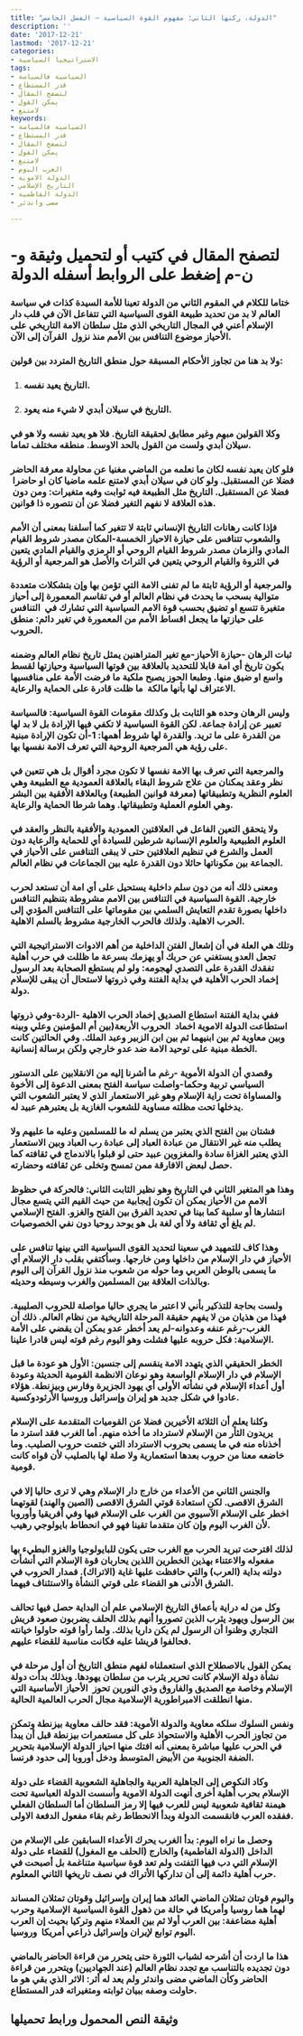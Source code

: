 ```yaml
---
title: "الدولة، ركنها الثاني: مفهوم القوة السياسية – الفصل الخامس"
description: ''
date: '2017-12-21'
lastmod: '2017-12-21'
categories:
- الاستراتيجيا السياسية
tags:
- السياسية فالسياسة
- قدر المستطاع
- لتصفح المقال
- يمكن القول
- لامتنع
keywords:
- السياسية فالسياسة
- قدر المستطاع
- لتصفح المقال
- يمكن القول
- لامتنع
- العرب اليوم
- الدولة الاموية
- التاريخ الإسلامي
- الدولة الفاطمية
- مضى واندثر

---
```

# **لتصفح المقال في كتيب أو لتحميل وثيقة و-ن-م إضغط على الروابط أسفله** **الدولة**

### ختاما للكلام في المقوم الثاني من الدولة تعينا للأمة السيدة كذات في سياسة العالم لا بد من تحديد طبيعة القوى السياسية التي تتفاعل الآن في قلب دار الإسلام أعني في المجال التاريخي الذي مثل سلطان الامة التاريخي على الأحياز موضوع التنافس بين الأمم منذ نزول  القرآن إلى الآن.

### ولا بد هنا من تجاوز الأحكام المسبقة حول منطق التاريخ المتردد بين قولين:

1. ### التاريخ يعيد نفسه.
2. ### التاريخ في سيلان أبدي لا شيء منه يعود.

### وكلا القولين مبهم وغير مطابق لحقيقة التاريخ. فلا هو يعيد نفسه ولا هو في سيلان أبدي ولست من القول بالحد الاوسط. منطقه مختلف تماما.

### فلو كان يعيد نفسه لكان ما نعلمه من الماضي مغنيا عن محاولة معرفة الحاضر فضلا عن المستقبل. ولو كان في سيلان أبدي لامتنع علمه ماضيا كان او حاضرا  فضلا عن المستقبل. التاريخ مثل الطبيعة فيه ثوابت وفيه متغيرات: ومن دون  هذه العلاقة لا نفهم التغير فضلا عن أن نتصوره ذا قوانين.

### فإذا كانت رهانات التاريخ الإنساني ثابتة لا تتغير كما أسلفنا بمعنى أن الأمم والشعوب تتنافس على حيازة الاحياز الخمسة-المكان مصدر شروط القيام المادي والزمان مصدر شروط القيام الروحي أو الرمزي والقيام المادي يتعين في الثروة والقيام الروحي يتعين في التراث والأصل هو المرجعية أو الرؤية

### والمرجعية أو الرؤية ثابتة ما لم تفنى الامة التي تؤمن بها وإن بتشكلات متعددة متوالية بسحب ما يحدث في نظام العالم أو في تقاسم المعمورة إلى أحياز متغيرة تتسع او تضيق بحسب قوة الامم السياسية التي تشارك في  التنافس على حيازتها ما يجعل اقساط الأمم من المعمورة في تغير دائم: منطق الحروب.

### ثبات الرهان -حيازة الأحياز-مع تغير المتراهنين يمثل تاريخ نظام العالم وضمنه يكون تاريخ أي امة قابلا للتحديد بالعلاقة بين قوتها السياسية وحيازتها لقسط واسع او ضيق منها. وطبعا الحوز يصبح ملكية ما فرضت الأمة على منافسيها الاعتراف لها بأنها مالكة  ما ظلت قادرة على الحماية والرعاية.

### وليس الرهان وحده هو الثابت بل وكذلك مقومات القوة السياسية: فالسياسة تعبير عن إرادة جماعة. لكن القوة السياسية لا تكفي فيها الإرادة بل لا بد لها من القدرة على ما تريد. والقدرة لها شروط أهمها: 1-أن تكون الإرادة مبنية على رؤية هي المرجعية الروحية التي تعرف الامة نفسها بها.

### والمرجعية التي تعرف بها الامة نفسها لا تكون مجرد أقوال بل هي تتعين في نظر وعقد يمكنان من علاج شروط البقاء بالعلاقة العمودية مع الطبيعة وهي العلوم النظرية وتطبيقاتها (معرفة قوانين الطبيعة) وبالعلاقة الأفقية بين البشر وهي العلوم العملية وتطبيقاتها. وهما شرطا الحماية والرعاية.

### ولا يتحقق التعين الفاعل في العلاقتين العمودية والأفقية بالنظر والعقد في العلوم الطبيعية والعلوم الإنسانية شرطين للسيادة أي للحماية والرعاية دون العمل والشرع في تنظيم العلاقتين حتى لا يبقى التنافس على الأحياز في الجماعة بين مكوناتها حائلا دون القدرة عليه بين الجماعات في نظام العالم.

### ومعنى ذلك أنه من دون سلم داخلية يستحيل على أي امة أن تستعد لحرب خارجية. القوة السياسية في التنافس بين الامم مشروطة بتنظيم التنافس داخلها بصورة تقدم التعايش السلمي بين مقوماتها على التنافس المؤدي إلى الحرب الاهلية. ولذلك فالحرب الخارجية مشروط بالسلم الاهلية.

### وتلك هي العلة في أن إشعال الفتن الداخلية من أهم الادوات الاستراتيجية التي تجعل العدو يستغني عن حربك أو يهزمك بسرعة ما ظللت في حرب أهلية تفقدك القدرة على التصدي لهجومه: ولو لم يستطع الصحابة بعد الرسول إخماد الحرب الأهلية في بداية الفتنة وفي ذروتها لاستحال أن يبقى للإسلام دولة.

### ففي بداية الفتنة استطاع الصديق إخماد الحرب الاهلية -الردة-وفي ذروتها استطاعت الدولة الاموية اخماد  الحروب الأربعة(بين أم المؤمنين وعلي وبينه وبين معاوية ثم بين ابنيهما ثم بين ابن الزبير وعبد الملك. وفي الحالتين كانت الخطة مبنية على توحيد الامة ضد عدو خارجي ولكن برسالة إنسانية.

### وقصدي أن الدولة الأموية -رغم ما أشرنا إليه من الانقلابين على الدستور السياسي تربية وحكما-واصلت سياسة الفتح بمعنى الدعوة إلى الأخوة والمساواة تحت راية الإسلام وهو غير الاستعمار الذي لا يعتبر الشعوب التي يدخلها تحت مظلته مساوية للشعوب الغازية بل يعتبرهم عبيد له.

### فشتان بين الفتح الذي يعتبر من يسلم له ما للمسلمين وعليه ما عليهم ولا يطلب منه غير الانتقال من عبادة العباد إلى عبادة رب العباد وبين الاستعمار الذي يعتبر الغزاة سادة والمغزوين عبيد حتى لو قبلوا بالاندماج في ثقافته كما حصل لبعض الافارقة ممن تمسح وتخلى عن ثقافته وحضارته.

### وهذا هو المتغير الثاني في التاريخ وهو نظير الثابت الثاني: فالحركة في حظوظ الامم من الأحياز يمكن أن تكون إيجابية من حيث القيم التي يتسع مجال انتشارها أو سلبية كما بينا في تحديد الفرق بين الفتح والغزو. الفتح الإسلامي لم يلغ أي ثقافة ولا أي لغة بل هو يوحد روحيا دون نفي الخصوصيات.

### وهذا كاف للتمهيد في سعينا لتحديد القوى السياسية التي بينها تنافس على الأحياز في دار الإسلام من داخلها ومن خارجها. وسأكتفي بقلب دار الإسلام أي ما يسمى بالوطن العربي وما حوله من شعوب منذ نزول القرآن إلى اليوم وبالذات العلاقة بين المسلمين والغرب وسيطه وحديثه.

### ولست بحاجة للتذكير بأني لا اعتبر ما يجري حاليا مواصلة للحروب الصليبية. فهذا من هذيان من لا يفهم حقيقة المرحلة التاريخية من نظام العالم. ذلك أن الغرب-رغم عنفه وعدوانه-لم يعد أخطر عدو يمكن أن يقضي على الأمة الإسلامية: فكل حروبه عليها فشلت وهو اليوم رغم قوته ليس قادرا علينا.

### الخطر الحقيقي الذي يتهدد الامة ينقسم إلى جنسين: الأول هو عودة ما قبل الإسلام في دار الإسلام الواسعة وهو نوعان الانظمة القومية الحديثة وعودة أول أعداء الإسلام في نشأته الأولى أي يهود الجزيرة وفارس وبيزنطة. هؤلاء عادوا في شكل جديد هو إيران وإسرائيل وروسيا الأرثودوكسية.

### وكلنا يعلم أن الثلاثة الأخيرين فضلا عن القوميات المتقدمة على الإسلام يريدون الثأر من الإسلام لاسترداد ما أخذه منهم. أما الغرب فقد استرد ما أخذناه منه في ما يسمى بحروب الاسترداد التي ختمت حروب الصليب. وما خاضعه معنا من حروب بعدها استعمارية ولا صلة لها بالصليب لأن قواه كانت قومية.

### والجنس الثاني من الأعداء من خارج دار الإسلام وهي لا ترى حاليا إلا في الشرق الاقصى. لكن استعادة قوتي الشرق الاقصى (الصين والهند) لقوتهما اخطر على الإسلام الآسيوي من الغرب على الإسلام فيها وفي أفريقيا وأوروبا لأن الغرب اليوم وإن كان متقدما تقينا فهو في انحطاط بايولوجي رهيب.

### لذلك اقترحت تبريد الحرب مع الغرب حتى يكون للبايولوجيا والغزو البطيء بها مفعوله والاعتناء بهذين الخطرين اللذين يحاربان قوة الإسلام التي أنشأت دولته بداية (العرب) والتي حافظت عليها غاية (الاتراك). فمدار الحروب في الشرق الأدنى هو القضاء على قوتي النشأة والاستئناف فيهما.

### وكل من له دراية بأعماق التاريخ الإسلامي علم أن البداية حصل فيها تحالف بين الرسول ويهود يثرب الذين تصوروا أنهم بذلك الحلف يضربون صعود قريش التجاري وظنوا أن الرسول لم يكن داريا بذلك. ولما رأوا قوته حاولوا خيانته فحالفوا قريشا عليه فكانت مناسبة للقضاء عليهم.

### يمكن القول بالاصطلاح الذي استعملناه لفهم منطق التاريخ أن أول مرحلة في نشأة دولة الإسلام كانت تحرير يثرب من سلطان يهودها. وبذلك بدأت دولة الإسلام وخاصة مع الصديق والفاروق وذي النورين تحوز  الأحياز الأساسية التي منها انطلقت الامبراطورية الإسلامية مجال الحرب العالمية الحالية.

### ونفس السلوك سلكه معاوية والدولة الأموية: فقد حالف معاوية بيزنطة وتمكن من تجاوز الحرب الأهلية والاستحواذ على كل مستعمرات بيزنطة قبل أن يبدأ في الحرب عليها مباشرة بمعنى أنه افتك منها احياز الدولة الإسلامية بتحرير الضفة الجنوبية من الأبيض المتوسط ودخل أوروبا إلى حدود فرنسا.

### وكاد النكوص إلى الجاهلية العربية والجاهلية الشعوبية القضاء على دولة الإسلام بحرب أهلية أخرى أنهت الدولة الاموية وأسست الدولة العباسية تحت هيمنة ثقافية شعوبية ليس للعرب فيها إلا رمز السلطان أما السلطان الفعلي ففقده العرب فانقسمت الدولة وبدأ الانحطاط رغم بقاء مفعول الدفعة الاولى.

### وحصل ما نراه اليوم: بدأ الغرب يحرك الأعداء السابقين على الإسلام من الداخل (الدولة الفاطمية) والخارج (الحلف مع المغول) للقضاء على دولة الإسلام التي دب فيها التفتت ولم تعد قوة سياسية متناغمة بل أصبحت في حرب أهلية دائمة إلى أن تداركها الأتراك في نصف تاريخها الثاني المعلوم.

### واليوم قوتان تمثلان الماضي العائد هما إيران وإسرائيل وقوتان تمثلان المساند لهما هما روسيا وأمريكا في حالة من ذهول القوة السياسية الإسلامية وحرب أهلية مضاعفة: بين العرب أولا ثم بين العملاء منهم وتركيا بحيث إن العرب اليوم توابع لإيران وإسرائيل ذراعي أمريكا  وروسيا.

### هذا ما اردت أن أشرحه لشباب الثورة حتى يتحرر من قراءة الحاضر بالماضي دون تجديده بالتناسب مع تجدد نظام العالم (عند الجهاديين) ويتحرر من قراءة الحاضر وكأن الماضي مضى واندثر ولم يعد له أثر: الاثر الذي بقي هو ما حاولت وصفه ببيان ثوابته ومتغيراته قدر المستطاع.

## وثيقة النص المحمول ورابط تحميلها

###